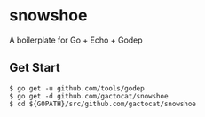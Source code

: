 # snowshoe

A boilerplate for Go + Echo + Godep

## Get Start

```
$ go get -u github.com/tools/godep
$ go get -d github.com/gactocat/snowshoe
$ cd ${GOPATH}/src/github.com/gactocat/snowshoe
```